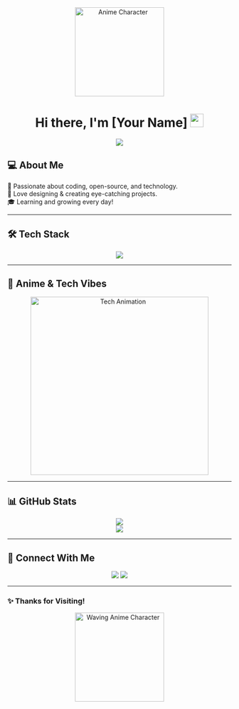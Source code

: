 <div align="center">
  <img src="https://i.imgur.com/xxxxxx.gif" width="200" alt="Anime Character"/>
</div>

<h1 align="center">Hi there, I'm [Your Name] <img src="https://i.imgur.com/yyyyyy.gif" width="30"/></h1>

<p align="center">
  <img src="https://readme-typing-svg.herokuapp.com?font=Fira+Code&weight=600&size=20&pause=1000&color=F7931A&center=true&vCenter=true&random=false&width=435&lines=Tech+Enthusiast+%7C+Anime+Lover+%7C+Open+Source+Contributor"/>
</p>

## 💻 About Me

🚀 Passionate about coding, open-source, and technology.<br>
🎨 Love designing & creating eye-catching projects.<br>
🎓 Learning and growing every day!

---

## 🛠️ Tech Stack

<p align="center">
  <img src="https://skillicons.dev/icons?i=html,css,js,react,python,java"/>
</p>

---

## 🎥 Anime & Tech Vibes

<div align="center">
  <img src="https://i.imgur.com/zzzzzz.gif" width="400" alt="Tech Animation"/>
</div>

---

## 📊 GitHub Stats

<p align="center">
  <img src="https://github-readme-stats.vercel.app/api?username=yourusername&show_icons=true&theme=radical"/>
  <br>
  <img src="https://github-readme-streak-stats.herokuapp.com/?user=yourusername&theme=radical"/>
</p>

---

## 🔗 Connect With Me

<p align="center">
  <a href="https://twitter.com/yourhandle"><img src="https://img.shields.io/badge/Twitter-%231DA1F2.svg?&style=for-the-badge&logo=twitter&logoColor=white"/></a>
  <a href="https://linkedin.com/in/yourhandle"><img src="https://img.shields.io/badge/LinkedIn-%230077B5.svg?&style=for-the-badge&logo=linkedin&logoColor=white"/></a>
</p>

---

### ✨ Thanks for Visiting! 

<div align="center">
  <img src="https://i.imgur.com/wwwwww.gif" width="200" alt="Waving Anime Character"/>
</div>
